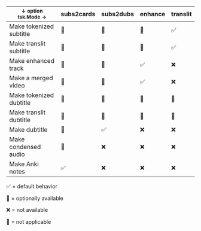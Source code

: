 <table><thead>
  <tr>
    <th><sub>↓ option</sub>          <sup>tsk.Mode →</sup></th>
    <th>subs2cards</th>
    <th>subs2dubs</th>
    <th>enhance</th>
    <th>translit</th>
  </tr></thead>
<tbody>
  <tr>
    <td>Make tokenized subtitle</td>
    <td>🔳</td>
    <td>🚫</td>
    <td>🔳</td>
    <td>✅</td>
  </tr>
  <tr>
    <td>Make translit subtitle</td>
    <td>🔳</td>
    <td>🚫<br></td>
    <td>🔳</td>
    <td>✅<br></td>
  </tr>
  <tr>
    <td>Make enhanced track</td>
    <td>🔳</td>
    <td>🔳<br></td>
    <td>✅</td>
    <td>❌</td>
  </tr>
  <tr>
    <td>Make a merged video</td>
    <td>🔳</td>
    <td>🔳</td>
    <td>✅</td>
    <td>❌</td>
  </tr>
  <tr>
    <td>Make tokenized dubtitle</td>
    <td>🔳</td>
    <td>🔳</td>
    <td>🚫</td>
    <td>🚫<br></td>
  </tr>
  <tr>
    <td>Make translit dubtitle</td>
    <td>🔳</td>
    <td>🔳</td>
    <td>🚫</td>
    <td>🚫<br></td>
  </tr>
  <tr>
    <td>Make dubtitle</td>
    <td>🔳</td>
    <td>✅</td>
    <td>❌</td>
    <td>❌</td>
  </tr>
  <tr>
    <td>Make condensed audio</td>
    <td>🔳</td>
    <td>❌</td>
    <td>❌</td>
    <td>❌<br></td>
  </tr>
  <tr>
    <td>Make Anki notes<br></td>
    <td>✅</td>
    <td>❌</td>
    <td>❌</td>
    <td>❌</td>
  </tr>
</tbody></table>


✅ = default behavior

🔳 = optionally available

❌ = not available

🚫 = not applicable